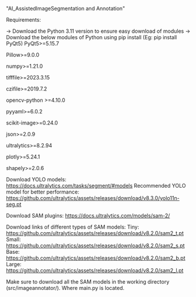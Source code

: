 "AI_AssistedImageSegmentation and Annotation"

Requirements:

-> Download the Python 3.11 version to ensure easy download of modules
-> Download the below modules of Python using pip install (Eg: pip install PyQt5)
PyQt5>=5.15.7

Pillow>=9.0.0

numpy>=1.21.0

tifffile>=2023.3.15

czifile>=2019.7.2

opencv-python >=4.10.0

pyyaml>=6.0.2

scikit-image>=0.24.0

json>=2.0.9

ultralytics>=8.2.94

plotly>=5.24.1

shapely>=2.0.6

Download YOLO models:
https://docs.ultralytics.com/tasks/segment/#models
Recommended YOLO model for better performance: https://github.com/ultralytics/assets/releases/download/v8.3.0/yolo11n-seg.pt

Download SAM plugins:
https://docs.ultralytics.com/models/sam-2/

Download links of different types of SAM models:
Tiny: https://github.com/ultralytics/assets/releases/download/v8.2.0/sam2_t.pt
Small: https://github.com/ultralytics/assets/releases/download/v8.2.0/sam2_s.pt
Base: https://github.com/ultralytics/assets/releases/download/v8.2.0/sam2_b.pt
Large: https://github.com/ultralytics/assets/releases/download/v8.2.0/sam2_l.pt

Make sure to download all the SAM models in the working directory (src/imageannotator/). Where main.py is located.


